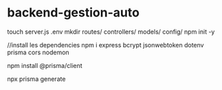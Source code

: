 # backend-gestion-auto

touch server.js .env
mkdir routes/ controllers/ models/ config/
npm init -y

//install les dependencies
npm i express bcrypt jsonwebtoken dotenv prisma cors nodemon

npm install @prisma/client

npx prisma generate
